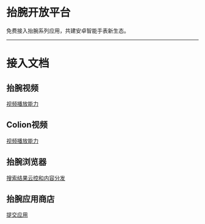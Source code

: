 # 抬腕开放平台
免费接入抬腕系列应用，共建安卓智能手表新生态。

***

# 接入文档
## 抬腕视频
[视频播放能力](dev/media.md)
## Colion视频
[视频播放能力](dev/media.md)
## 抬腕浏览器
[搜索结果云控和内容分发](dev/browser.md)  
## 抬腕应用商店
[提交应用](dev/apps.md)
